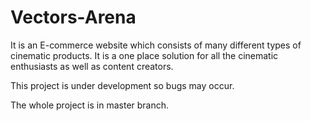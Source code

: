# Vectors-Arena
It is an E-commerce website which consists of many different types of cinematic products. 
It is a one place solution for all the cinematic enthusiasts as well as content creators.

This project is under development so bugs may occur.

The whole project is in master branch.

